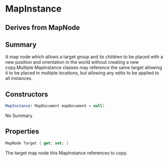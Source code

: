 # MapInstance

## Derives from MapNode

## Summary

A map node which allows a target group and its children to be placed with a new position
and orientation in the world without creating a new copy.Multiple MapInstance classes may reference the same target allowing it to be placed in
multiple locations, but allowing any edits to be applied to all instances.
## Constructors

```c#
MapInstance( MapDocument mapDocument = null) 
```
No Summary
## Properties

```c#
MapNode Target { get; set; } 
```
The target map node this MapInstance references to copy.
